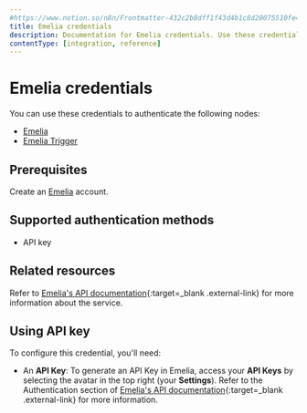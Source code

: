 ```yaml
---
#https://www.notion.so/n8n/Frontmatter-432c2b8dff1f43d4b1c8d20075510fe4
title: Emelia credentials
description: Documentation for Emelia credentials. Use these credentials to authenticate Emelia in n8n, a workflow automation platform.
contentType: [integration, reference]
---
```


# Emelia credentials

You can use these credentials to authenticate the following nodes:

- [Emelia](/integrations/builtin/app-nodes/n8n-nodes-base.emelia.md)
- [Emelia Trigger](/integrations/builtin/trigger-nodes/n8n-nodes-base.emeliatrigger.md)

## Prerequisites

Create an [Emelia](https://emelia.io) account.

## Supported authentication methods

- API key

## Related resources

Refer to [Emelia's API documentation](https://docs.emelia.io/){:target=_blank .external-link} for more information about the service.

## Using API key

To configure this credential, you'll need:

- An **API Key**: To generate an API Key in Emelia, access your **API Keys** by selecting the avatar in the top right (your **Settings**). Refer to the Authentication section of [Emelia's API documentation](https://docs.emelia.io/){:target=_blank .external-link} for more information.

